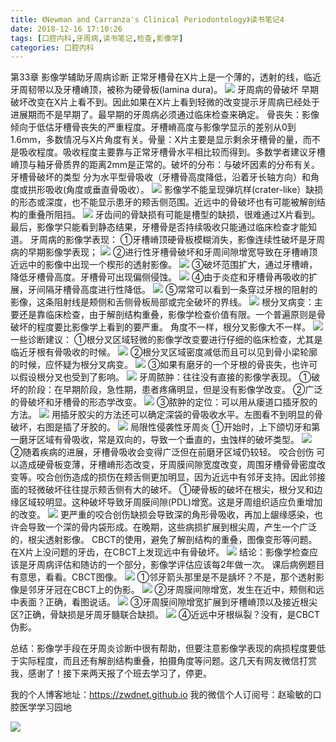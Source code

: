 ```yaml
---
title: 《Newman and Carranza's Clinical Periodontology》读书笔记4
date: 2018-12-16 17:10:26
tags: [口腔内科,牙周病,读书笔记,检查,影像学]
categories: 口腔内科
---
```

第33章 影像学辅助牙周病诊断
正常牙槽骨在X片上是一个薄的，透射的线，临近牙周韧带以及牙槽嵴顶，被称为硬骨板(lamina dura)。
![](https://zymblog-1258069789.cos.ap-chengdu.myqcloud.com/blog0062-lcyzbxbj04/01.jpg)
牙周病的骨破坏
早期破坏改变在X片上看不到。因此如果在X片上看到轻微的改变提示牙周病已经处于进展期而不是早期了。最早期的牙周病必须通过临床检查来确定。
骨丧失：影像倾向于低估牙槽骨丧失的严重程度。牙槽嵴高度与影像学显示的差别从0到1.6mm，多数情况与X片角度有关。骨量：X片主要是显示剩余牙槽骨的量，而不是吸收程度。吸收程度主要靠与正常牙槽骨水平相比较而得到。多数学者建议牙槽嵴顶与釉牙骨质界的距离2mm是正常的。破坏的分布：与破坏因素的分布有关。
牙槽骨破坏的类型
分为水平型骨吸收（牙槽骨高度降低，沿着牙长轴方向）和角度或拱形吸收(角度或垂直骨吸收）。
![](https://zymblog-1258069789.cos.ap-chengdu.myqcloud.com/blog0062-lcyzbxbj04/02.jpg)
影像学不能呈现弹坑样(crater-like）缺损的形态或深度，也不能显示患牙的颊舌侧范围。近远中的骨破坏也有可能被解剖结构的重叠所阻挡。
![](https://zymblog-1258069789.cos.ap-chengdu.myqcloud.com/blog0062-lcyzbxbj04/03.jpg)
牙齿间的骨缺损有可能是槽型的缺损，很难通过X片看到。
最后，影像学只能看到静态结果，牙槽骨是否持续吸收只能通过临床检查才能知道。
牙周病的影像学表现：
①牙槽嵴顶硬骨板模糊消失，影像连续性破坏是牙周病的早期影像学表现；
![](https://zymblog-1258069789.cos.ap-chengdu.myqcloud.com/blog0062-lcyzbxbj04/04.jpg)
②进行性牙槽骨破坏和牙周间隙增宽导致在牙槽嵴顶近远中的影像中出现一个楔形的透射影像。
![](https://zymblog-1258069789.cos.ap-chengdu.myqcloud.com/blog0062-lcyzbxbj04/05.jpg)
③破坏范围扩大，通过牙槽嵴，降低牙槽骨高度。牙槽骨可出现偏侧侵蚀。
![](https://zymblog-1258069789.cos.ap-chengdu.myqcloud.com/blog0062-lcyzbxbj04/06.jpg)
④由于炎症和牙槽骨再吸收的扩展，牙间隔牙槽骨高度进行性降低。
![](https://zymblog-1258069789.cos.ap-chengdu.myqcloud.com/blog0062-lcyzbxbj04/07.jpg)
⑤常常可以看到一条穿过牙根的阻射的影像，这条阻射线是颊侧和舌侧骨板局部或完全破坏的界线。
![](https://zymblog-1258069789.cos.ap-chengdu.myqcloud.com/blog0062-lcyzbxbj04/08.jpg)
根分叉病变：主要还是靠临床检查，由于解剖结构重叠，影像学检查价值有限。一个普遍原则是骨破坏的程度要比影像学上看到的要严重。
角度不一样，根分叉影像大不一样。
![](https://zymblog-1258069789.cos.ap-chengdu.myqcloud.com/blog0062-lcyzbxbj04/09.jpg)
一些诊断建议：
①根分叉区域轻微的影像学改变要进行仔细的临床检查，尤其是临近牙根有骨吸收的时候。
![](https://zymblog-1258069789.cos.ap-chengdu.myqcloud.com/blog0062-lcyzbxbj04/10.jpg)
②根分叉区域密度减低而且可以见到骨小梁轮廓的时候，应怀疑为根分叉病变。
![](https://zymblog-1258069789.cos.ap-chengdu.myqcloud.com/blog0062-lcyzbxbj04/11.jpg)
③如果有磨牙的一个牙根的骨丧失，也许可以假设根分叉也受到了影响。
![](https://zymblog-1258069789.cos.ap-chengdu.myqcloud.com/blog0062-lcyzbxbj04/12.jpg)
牙周脓肿：往往没有直接的影像学表现。
①破坏的阶段：在早期阶段，急性期，患者疼痛明显，但是没有影像学改变。
②广泛的骨破坏和牙槽骨的形态学改变。
![](https://zymblog-1258069789.cos.ap-chengdu.myqcloud.com/blog0062-lcyzbxbj04/13.jpg)
③脓肿的定位：可以用从瘘道口插牙胶的方法。
![](https://zymblog-1258069789.cos.ap-chengdu.myqcloud.com/blog0062-lcyzbxbj04/14.jpg)
用插牙胶尖的方法还可以确定深袋的骨吸收水平。左图看不到明显的骨破坏，右图是插了牙胶的。
![](https://zymblog-1258069789.cos.ap-chengdu.myqcloud.com/blog0062-lcyzbxbj04/15.jpg)
局限性侵袭性牙周炎
①开始时，上下颌切牙和第一磨牙区域有骨吸收，常是双向的，导致一个垂直的，虫蚀样的破坏类型。
![](https://zymblog-1258069789.cos.ap-chengdu.myqcloud.com/blog0062-lcyzbxbj04/16.jpg)
②随着疾病的进展，牙槽骨吸收会变得广泛但在前磨牙区域仍较轻。
咬合创伤
可以造成硬骨板变薄，牙槽嵴形态改变，牙周膜间隙宽度改变，周围牙槽骨骨密度改变等。咬合创伤造成的损伤在颊舌侧更加明显，因为近远中有邻牙支持。因此邻接面的轻微破坏往往提示颊舌侧有大的破坏。
①硬骨板的破坏在根尖，根分叉和边缘区域较明显。这种破坏导致牙周膜间隙(PDL)增宽。这是牙周组织适应负重增加的改变。
![](https://zymblog-1258069789.cos.ap-chengdu.myqcloud.com/blog0062-lcyzbxbj04/17.jpg)
更严重的咬合创伤缺损会导致深的角形骨吸收，再加上龈缘感染，也许会导致一个深的骨内袋形成。在晚期，这些病损扩展到根尖周，产生一个广泛的，根尖透射影像。
CBCT的使用，避免了解剖结构的重叠，图像变形等问题。
在X片上没问题的牙齿，在CBCT上发现远中有骨破坏。
![](https://zymblog-1258069789.cos.ap-chengdu.myqcloud.com/blog0062-lcyzbxbj04/18.jpg)
结论：影像学检查应该是牙周病评估和随访的一个部分，影像学评估应该每2年做一次。
课后病例题目有意思，看看。CBCT图像。
![](https://zymblog-1258069789.cos.ap-chengdu.myqcloud.com/blog0062-lcyzbxbj04/19.jpg)
①邻牙箭头那里是不是龋坏？不是，那个透射影像是邻牙牙冠在CBCT上的伪影。
![](https://zymblog-1258069789.cos.ap-chengdu.myqcloud.com/blog0062-lcyzbxbj04/20.jpg)
②牙周膜间隙增宽，发生在近中，颊侧和远中表面？正确，看图说话。
![](https://zymblog-1258069789.cos.ap-chengdu.myqcloud.com/blog0062-lcyzbxbj04/21.jpg)
③牙周膜间隙增宽扩展到牙槽嵴顶以及接近根尖区?正确，骨缺损是牙周牙髓联合缺损。
![](https://zymblog-1258069789.cos.ap-chengdu.myqcloud.com/blog0062-lcyzbxbj04/22.jpg)
④近远中牙根纵裂？没有，是CBCT伪影。

总结：影像学手段在牙周炎诊断中很有帮助，但要注意影像学表现的病损程度要低于实际程度，而且还有解剖结构重叠，拍摄角度等问题。这几天有网友微信打赏我，感谢了！接下来两天报了个班去学习了，停更。

我的个人博客地址：https://zwdnet.github.io
我的微信个人订阅号：赵瑜敏的口腔医学学习园地

![](https://zymblog-1258069789.cos.ap-chengdu.myqcloud.com/other/wx.jpg)